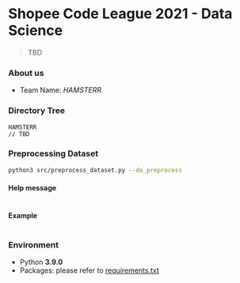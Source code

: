 # Shopee Code League 2021 - Data Science

> TBD

### About us

- Team Name: _HAMSTERR_

### Directory Tree

```
HAMSTERR
// TBD
```

### Preprocessing Dataset

```sh
python3 src/preprocess_dataset.py --do_preprocess
```

#### Help message

```
```

#### Example

```
```

### Environment

- Python **3.9.0**
- Packages: please refer to [requirements.txt](requirements.txt)
